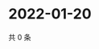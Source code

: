 # 2022-01-20

共 0 条

<!-- BEGIN WEIBO -->
<!-- 最后更新时间 Thu Jan 20 2022 19:00:37 GMT+0800 (China Standard Time) -->

<!-- END WEIBO -->
